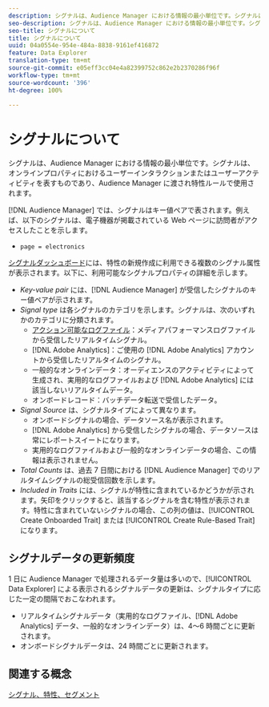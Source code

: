 ```yaml
---
description: シグナルは、Audience Manager における情報の最小単位です。シグナルは、オンラインプロパティにおけるユーザーインタラクションまたはユーザーアクティビティを表すものであり、Audience Manager に渡され特性ルールで使用されます。
seo-description: シグナルは、Audience Manager における情報の最小単位です。シグナルは、オンラインプロパティにおけるユーザーインタラクションまたはユーザーアクティビティを表すものであり、Audience Manager に渡され特性ルールで使用されます。
seo-title: シグナルについて
title: シグナルについて
uuid: 04a0554e-954e-484a-8838-9161ef416872
feature: Data Explorer
translation-type: tm+mt
source-git-commit: e05eff3cc04e4a82399752c862e2b2370286f96f
workflow-type: tm+mt
source-wordcount: '396'
ht-degree: 100%

---
```



# シグナルについて

シグナルは、Audience Manager における情報の最小単位です。シグナルは、オンラインプロパティにおけるユーザーインタラクションまたはユーザーアクティビティを表すものであり、Audience Manager に渡され特性ルールで使用されます。

[!DNL Audience Manager] では、シグナルはキー値ペアで表されます。例えば、以下のシグナルは、電子機器が掲載されている Web ページに訪問者がアクセスしたことを示します。

* `page = electronics`

[シグナルダッシュボード](../../features/data-explorer/data-explorer-signals-dashboard.md)には、特性の新規作成に利用できる複数のシグナル属性が表示されます。以下に、利用可能なシグナルプロパティの詳細を示します。

* *Key-value pair* には、[!DNL Audience Manager] が受信したシグナルのキー値ペアが示されます。
* *Signal type* は各シグナルのカテゴリを示します。シグナルは、次のいずれかのカテゴリに分類されます。
   * [アクション可能なログファイル](/help/using/integration/media-data-integration/actionable-log-files.md)：メディアパフォーマンスログファイルから受信したリアルタイムシグナル。
   * [!DNL Adobe Analytics]：ご使用の [!DNL Adobe Analytics] アカウントから受信したリアルタイムのシグナル。
   * 一般的なオンラインデータ：オーディエンスのアクティビティによって生成され、実用的なログファイルおよび [!DNL Adobe Analytics] には該当しないリアルタイムデータ。
   * オンボードレコード：バッチデータ転送で受信したデータ。
* *Signal Source* は、シグナルタイプによって異なります。
   * オンボードシグナルの場合、データソース名が表示されます。
   * [!DNL Adobe Analytics] から受信したシグナルの場合、データソースは常にレポートスイートになります。
   * 実用的なログファイルおよび一般的なオンラインデータの場合、この情報は表示されません。
* *Total Counts* は、過去 7 日間における [!DNL Audience Manager] でのリアルタイムシグナルの総受信回数を示します。
* *Included in Traits* には、シグナルが特性に含まれているかどうかが示されます。矢印をクリックすると、該当するシグナルを含む特性が表示されます。特性に含まれていないシグナルの場合、この列の値は、[!UICONTROL Create Onboarded Trait] または [!UICONTROL Create Rule-Based Trait] になります。

## シグナルデータの更新頻度

1 日に Audience Manager で処理されるデータ量は多いので、[!UICONTROL Data Explorer] による表示されるシグナルデータの更新は、シグナルタイプに応じた一定の間隔でおこなわれます。

* リアルタイムシグナルデータ（実用的なログファイル、[!DNL Adobe Analytics] データ、一般的なオンラインデータ）は、4～6 時間ごとに更新されます。
* オンボードシグナルデータは、24 時間ごとに更新されます。

## 関連する概念

[シグナル、特性、セグメント](/help/using/reference/signal-trait-segment.md)